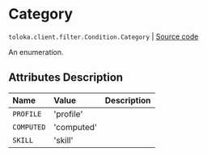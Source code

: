 # Category
`toloka.client.filter.Condition.Category` | [Source code](https://github.com/Toloka/toloka-kit/blob/v1.2.3/src/client/filter.py#L158)

An enumeration.

## Attributes Description

| Name | Value | Description |
| :------| :-----------| :----------| 
`PROFILE`|'profile'|
`COMPUTED`|'computed'|
`SKILL`|'skill'|
